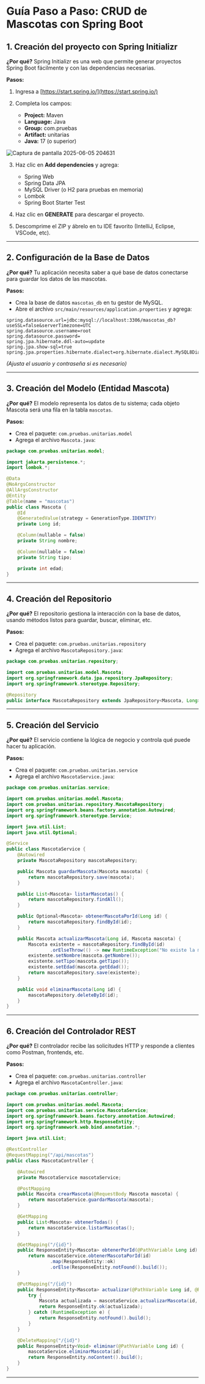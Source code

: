 # Guía Paso a Paso: CRUD de Mascotas con Spring Boot

## 1. Creación del proyecto con Spring Initializr

**¿Por qué?**
Spring Initializr es una web que permite generar proyectos Spring Boot fácilmente y con las dependencias necesarias.

**Pasos:**

1. Ingresa a [https://start.spring.io/](https://start.spring.io/)
2. Completa los campos:

   * **Project:** Maven
   * **Language:** Java
   * **Group:** com.pruebas
   * **Artifact:** unitarias
   * **Java:** 17 (o superior)

![Captura de pantalla 2025-06-05 204631](https://github.com/user-attachments/assets/615d084e-8a82-43e4-8ef4-e7f2ea562147)

3. Haz clic en **Add dependencies** y agrega:

   * Spring Web
   * Spring Data JPA
   * MySQL Driver (o H2 para pruebas en memoria)
   * Lombok
   * Spring Boot Starter Test
4. Haz clic en **GENERATE** para descargar el proyecto.
5. Descomprime el ZIP y ábrelo en tu IDE favorito (IntelliJ, Eclipse, VSCode, etc).

---

## 2. Configuración de la Base de Datos

**¿Por qué?**
Tu aplicación necesita saber a qué base de datos conectarse para guardar los datos de las mascotas.

**Pasos:**

* Crea la base de datos `mascotas_db` en tu gestor de MySQL.
* Abre el archivo `src/main/resources/application.properties` y agrega:

```properties
spring.datasource.url=jdbc:mysql://localhost:3306/mascotas_db?useSSL=false&serverTimezone=UTC
spring.datasource.username=root
spring.datasource.password=
spring.jpa.hibernate.ddl-auto=update
spring.jpa.show-sql=true
spring.jpa.properties.hibernate.dialect=org.hibernate.dialect.MySQL8Dialect
```

*(Ajusta el usuario y contraseña si es necesario)*

---

## 3. Creación del Modelo (Entidad Mascota)

**¿Por qué?**
El modelo representa los datos de tu sistema; cada objeto Mascota será una fila en la tabla `mascotas`.

**Pasos:**

* Crea el paquete: `com.pruebas.unitarias.model`
* Agrega el archivo `Mascota.java`:

```java
package com.pruebas.unitarias.model;

import jakarta.persistence.*;
import lombok.*;

@Data
@NoArgsConstructor
@AllArgsConstructor
@Entity
@Table(name = "mascotas")
public class Mascota {
    @Id
    @GeneratedValue(strategy = GenerationType.IDENTITY)
    private Long id;

    @Column(nullable = false)
    private String nombre;

    @Column(nullable = false)
    private String tipo;

    private int edad;
}
```

---

## 4. Creación del Repositorio

**¿Por qué?**
El repositorio gestiona la interacción con la base de datos, usando métodos listos para guardar, buscar, eliminar, etc.

**Pasos:**

* Crea el paquete: `com.pruebas.unitarias.repository`
* Agrega el archivo `MascotaRepository.java`:

```java
package com.pruebas.unitarias.repository;

import com.pruebas.unitarias.model.Mascota;
import org.springframework.data.jpa.repository.JpaRepository;
import org.springframework.stereotype.Repository;

@Repository
public interface MascotaRepository extends JpaRepository<Mascota, Long> {}
```

---

## 5. Creación del Servicio

**¿Por qué?**
El servicio contiene la lógica de negocio y controla qué puede hacer tu aplicación.

**Pasos:**

* Crea el paquete: `com.pruebas.unitarias.service`
* Agrega el archivo `MascotaService.java`:

```java
package com.pruebas.unitarias.service;

import com.pruebas.unitarias.model.Mascota;
import com.pruebas.unitarias.repository.MascotaRepository;
import org.springframework.beans.factory.annotation.Autowired;
import org.springframework.stereotype.Service;

import java.util.List;
import java.util.Optional;

@Service
public class MascotaService {
    @Autowired
    private MascotaRepository mascotaRepository;

    public Mascota guardarMascota(Mascota mascota) {
        return mascotaRepository.save(mascota);
    }

    public List<Mascota> listarMascotas() {
        return mascotaRepository.findAll();
    }

    public Optional<Mascota> obtenerMascotaPorId(Long id) {
        return mascotaRepository.findById(id);
    }

    public Mascota actualizarMascota(Long id, Mascota mascota) {
        Mascota existente = mascotaRepository.findById(id)
                .orElseThrow(() -> new RuntimeException("No existe la mascota"));
        existente.setNombre(mascota.getNombre());
        existente.setTipo(mascota.getTipo());
        existente.setEdad(mascota.getEdad());
        return mascotaRepository.save(existente);
    }

    public void eliminarMascota(Long id) {
        mascotaRepository.deleteById(id);
    }
}
```

---

## 6. Creación del Controlador REST

**¿Por qué?**
El controlador recibe las solicitudes HTTP y responde a clientes como Postman, frontends, etc.

**Pasos:**

* Crea el paquete: `com.pruebas.unitarias.controller`
* Agrega el archivo `MascotaController.java`:

```java
package com.pruebas.unitarias.controller;

import com.pruebas.unitarias.model.Mascota;
import com.pruebas.unitarias.service.MascotaService;
import org.springframework.beans.factory.annotation.Autowired;
import org.springframework.http.ResponseEntity;
import org.springframework.web.bind.annotation.*;

import java.util.List;

@RestController
@RequestMapping("/api/mascotas")
public class MascotaController {

    @Autowired
    private MascotaService mascotaService;

    @PostMapping
    public Mascota crearMascota(@RequestBody Mascota mascota) {
        return mascotaService.guardarMascota(mascota);
    }

    @GetMapping
    public List<Mascota> obtenerTodas() {
        return mascotaService.listarMascotas();
    }

    @GetMapping("/{id}")
    public ResponseEntity<Mascota> obtenerPorId(@PathVariable Long id) {
        return mascotaService.obtenerMascotaPorId(id)
                .map(ResponseEntity::ok)
                .orElse(ResponseEntity.notFound().build());
    }

    @PutMapping("/{id}")
    public ResponseEntity<Mascota> actualizar(@PathVariable Long id, @RequestBody Mascota mascota) {
        try {
            Mascota actualizada = mascotaService.actualizarMascota(id, mascota);
            return ResponseEntity.ok(actualizada);
        } catch (RuntimeException e) {
            return ResponseEntity.notFound().build();
        }
    }

    @DeleteMapping("/{id}")
    public ResponseEntity<Void> eliminar(@PathVariable Long id) {
        mascotaService.eliminarMascota(id);
        return ResponseEntity.noContent().build();
    }
}
```

---
